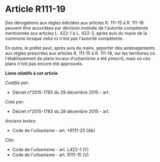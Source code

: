 # Article R111-19

Des dérogations aux règles édictées aux articles R. 111-15 à R. 111-18 peuvent être accordées par décision motivée de
l'autorité compétente mentionnée aux articles L. 422-1 à L. 422-3, après avis du maire de la commune lorsque celui-ci n'est
pas l'autorité compétente. 

En outre, le préfet peut, après avis du maire, apporter des aménagements aux règles prescrites aux articles R. 111-15 à R.
111-18, sur les territoires où l'établissement de plans locaux d'urbanisme a été prescrit, mais où ces plans n'ont pas encore
été approuvés.

**Liens relatifs à cet article**

_Codifié par_:

  - Décret n°2015-1783 du 28 décembre 2015 - art.

_Créé par_:

  - Décret n°2015-1783 du 28 décembre 2015 - art.

_Anciens textes_:

  - Code de l'urbanisme - art. *R111-20 (Ab)

_Cite_:

  - Code de l'urbanisme - art. L422-1 (V)
  - Code de l'urbanisme - art. R111-15 (V)
